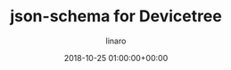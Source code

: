 ---
author: linaro
categories:
- events
- attended
- lpc2018
comments: false
event: ats-2018
date: '2018-10-25 01:00:00+00:00'
image:
  featured: true
  name: lpc2018-thumb.jpg
  path: /assets/images/content/lpc2018-thumb.jpg
layout: resource-post
title: 'json-schema for Devicetree'
speakers:
- biography: '""'
  company: Linaro
  job-title: 
  name: Rob Herring
  speaker-image: RobHerring.jpg
youtube_video_url: https://www.youtube.com/watch?v=s7Eb4cNffoQ
amazon_s3_presentation_url: https://s3.amazonaws.com/static-linaro-org/event-resources/lpc2018/LPC2018-json-schema_for_Devicetree.pdf
---